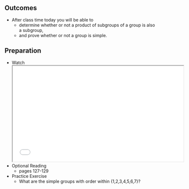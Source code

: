 <h2>Outcomes</h2>
<ul>
<li>After class time today you will be able to
<ul>
<li>determine whether or not a product of subgroups of a group is also a subgroup,</li>
<li>and prove whether or not a group is simple.</li>
</ul>
</li>
</ul>
<h2>Preparation</h2>
<ul>
<li>Watch<br><iframe src="//www.youtube.com/embed/mH0oCDa74tE" width="560" height="314" allowfullscreen="allowfullscreen" data-mce-fragment="1"></iframe></li>
<li>Optional Reading
<ul>
<li>pages 127-129</li>
</ul>
</li>
<li>Practice Exercise
<ul>
<li>What are the simple groups with order within {1,2,3,4,5,6,7}?</li>
</ul>
</li>
</ul>